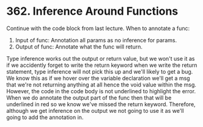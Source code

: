 # 362. Inference Around Functions

Continue with the code block from last lecture. 
When to annotate a func:
1. Input of func: Annotation all params as no inference for params.
2. Output of func: Annotate what the func will return.

Type inference works out the output or return value, but we won't use it as if we accidently forget to write the return keyword when we write the return statement, type inference will not pick this up and we'll likely to get a bug. We know this as if we hover over the variable declaration we'll get a msg that we're not returning anything at all hence the void value within the msg. However, the code in the code body is not underlined to highlight the error. When we do annotate the output part of the func then that will be underlined in red so we know we've missed the return keyword. Therefore, although we get inference on the output we not going to use it as we'll going to add the annotation in.